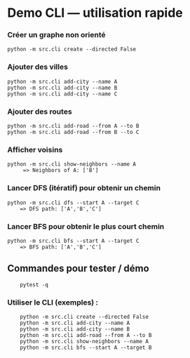 # Demo CLI — utilisation rapide
    
### Créer un graphe non orienté

    python -m src.cli create --directed False
### Ajouter des villes
    python -m src.cli add-city --name A
    python -m src.cli add-city --name B
    python -m src.cli add-city --name C
### Ajouter des routes
    python -m src.cli add-road --from A --to B
    python -m src.cli add-road --from B --to C
### Afficher voisins
    python -m src.cli show-neighbors --name A
         => Neighbors of A: ['B']
### Lancer DFS (itératif) pour obtenir un chemin
    python -m src.cli dfs --start A --target C
        => DFS path: ['A','B','C']
### Lancer BFS pour obtenir le plus court chemin
    python -m src.cli bfs --start A --target C
        => BFS path: ['A','B','C']
    

    
## Commandes pour tester / démo

        pytest -q
### Utiliser le CLI (exemples) :
        python -m src.cli create --directed False
        python -m src.cli add-city --name A
        python -m src.cli add-city --name B
        python -m src.cli add-road --from A --to B
        python -m src.cli show-neighbors --name A
        python -m src.cli bfs --start A --target B